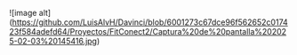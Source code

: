 ![image alt] (https://github.com/LuisAlvH/Davinci/blob/6001273c67dce96f562652c017423f584adefd64/Proyectos/FitConect2/Captura%20de%20pantalla%202025-02-03%20145416.jpg)

